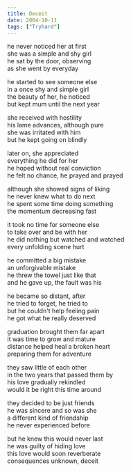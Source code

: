 ```yaml
---
title: Deceit
date: 2004-10-11
tags: ["Tryhard"]
---
```


he never noticed her at first  
she was a simple and shy girl  
he sat by the door, observing  
as she went by everyday

he started to see someone else  
in a once shy and simple girl  
the beauty of her, he noticed  
but kept mum until the next year

she received with hostility  
his lame advances, although pure  
she was irritated with him  
but he kept going on blindly

later on, she appreciated  
everything he did for her  
he hoped without real conviction  
he felt no chance, he prayed and prayed

although she showed signs of liking  
he never knew what to do next  
he spent some time doing something  
the momentum decreasing fast

it took no time for someone else  
to take over and be with her  
he did nothing but watched and watched  
every unfolding scene hurt

he committed a big mistake  
an unforgivable mistake  
he threw the towel just like that  
and he gave up, the fault was his

he became so distant, after  
he tried to forget, he tried to  
but he couldn't help feeling pain  
he got what he really deserved

graduation brought them far apart  
it was time to grow and mature  
distance helped heal a broken heart  
preparing them for adventure

they saw little of each other  
in the two years that passed them by  
his love gradually rekindled  
would it be right this time around

they decided to be just friends  
he was sincere and so was she  
a different kind of friendship  
he never experienced before

but he knew this would never last  
he was guilty of hiding love  
this love would soon reverberate  
consequences unknown, deceit
